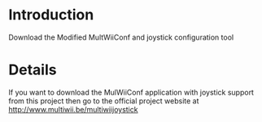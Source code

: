 # Introduction #

Download the Modified MultWiiConf and joystick configuration tool

# Details #

If you want to download the MulWiiConf application with joystick support from this project then go to the official project website at http://www.multiwii.be/multiwiijoystick